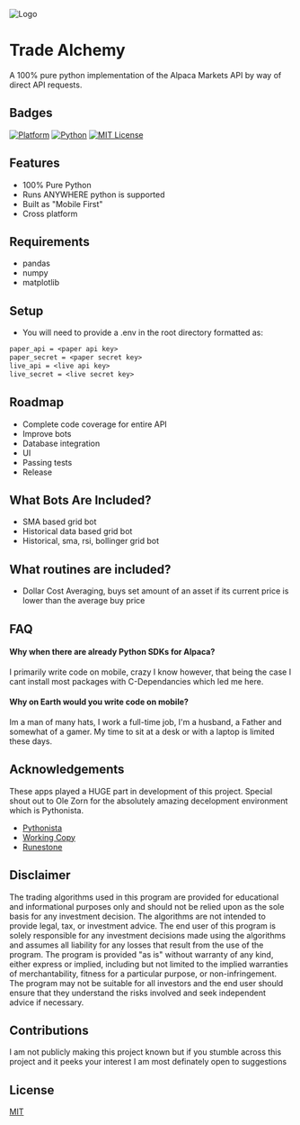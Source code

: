 
![Logo](https://i.postimg.cc/65pf0z9R/logo.jpg)


# Trade Alchemy

A 100% pure python implementation of the Alpaca Markets API by way of direct API requests.


## Badges

[![Platform](https://img.shields.io/badge/Cross%20Platform-iOS%20%7C%20Android%20%7C%20Win%20%7C%20Linux%20%7C%20macOS-blue)](https://github.com/AltKrypto)
[![Python](https://img.shields.io/badge/Language-Python-green)](https://github.com/AltKrypto)
[![MIT License](https://img.shields.io/badge/License-MIT-green.svg)](https://github.com/AltKrypto)

## Features

- 100% Pure Python
- Runs ANYWHERE python is supported
- Built as "Mobile First"
- Cross platform

## Requirements

- pandas
- numpy
- matplotlib

## Setup

- You will need to provide a .env in the root directory formatted as:

```txt
paper_api = <paper api key>
paper_secret = <paper secret key>
live_api = <live api key>
live_secret = <live secret key>
```

## Roadmap

- Complete code coverage for entire API
- Improve bots
- Database integration
- UI
- Passing tests
- Release

## What Bots Are Included?

- SMA based grid bot
- Historical data based grid bot
- Historical, sma, rsi, bollinger grid bot

## What routines are included?

- Dollar Cost Averaging, buys set amount of an asset if its current price is lower than the average buy price

## FAQ

#### Why when there are already Python SDKs for Alpaca?

I primarily write code on mobile, crazy I know however, that being the case I cant install most packages with C-Dependancies which led me here.

#### Why on Earth would you write code on mobile?

Im a man of many hats, I work a full-time job, I'm a husband, a Father and somewhat of a gamer. My time to sit at a desk or with a laptop is limited these days. 


## Acknowledgements

These apps played a HUGE part in development of this project. Special shout out to Ole Zorn for the absolutely amazing decelopment environment which is Pythonista. 

 - [Pythonista](http://www.omz-software.com/pythonista/)
 - [Working Copy](https://workingcopyapp.com/)
 - [Runestone](https://runestone.app/)


## Disclaimer

The trading algorithms used in this program are provided for educational and informational purposes only and should not be relied upon as the sole basis for any investment decision. The algorithms are not intended to provide legal, tax, or investment advice. The end user of this program is solely responsible for any investment decisions made using the algorithms and assumes all liability for any losses that result from the use of the program. The program is provided "as is" without warranty of any kind, either express or implied, including but not limited to the implied warranties of merchantability, fitness for a particular purpose, or non-infringement. The program may not be suitable for all investors and the end user should ensure that they understand the risks involved and seek independent advice if necessary.


## Contributions

I am not publicly making this project known but if you stumble across this project and it peeks your interest I am most definately open to suggestions 

## License

[MIT](https://choosealicense.com/licenses/mit/)

